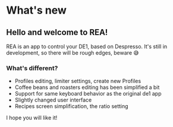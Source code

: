 # What's new

## Hello and welcome to REA!

REA is an app to control your DE1, based on Despresso.
It's still in development, so there will be rough edges, beware 😅

### What's different?

- Profiles editing, limiter settings, create new Profiles
- Coffee beans and roasters editing has been simplified a bit
- Support for same keyboard behavior as the original de1 app
- Slightly changed user interface
- Recipes screen simplification, the ratio setting

I hope you will like it!
